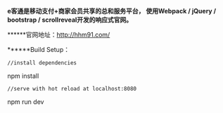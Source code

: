 **e客通是移动支付+商家会员共享的总和服务平台，
使用Webpack / jQuery / bootstrap / scrollreveal开发的响应式官网。**

******官网地址：http://hhm91.com/

******Build Setup：

    //install dependencies

npm install

    //serve with hot reload at localhost:8080

npm run dev
